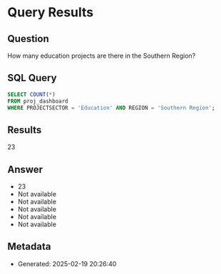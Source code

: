 # Query Results

## Question
How many education projects are there in the Southern Region?

## SQL Query
```sql
SELECT COUNT(*) 
FROM proj_dashboard 
WHERE PROJECTSECTOR = 'Education' AND REGION = 'Southern Region';
```

## Results
23

## Answer
- 23
- Not available
- Not available
- Not available
- Not available
- Not available

## Metadata
- Generated: 2025-02-19 20:26:40
